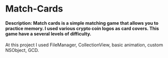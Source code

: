 # Match-Cards

#### Description: Match cards is a simple matching game that allows you to practice memory.  I used various crypto coin logos as card covers. This game have a several levels of difficulty.

At this project I used FileManager, CollectionView, basic animation, custom NSObject, GCD.
